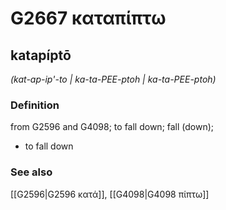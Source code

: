 # G2667 καταπίπτω

## katapíptō

_(kat-ap-ip'-to | ka-ta-PEE-ptoh | ka-ta-PEE-ptoh)_

### Definition

from G2596 and G4098; to fall down; fall (down); 

- to fall down

### See also

[[G2596|G2596 κατά]], [[G4098|G4098 πίπτω]]
